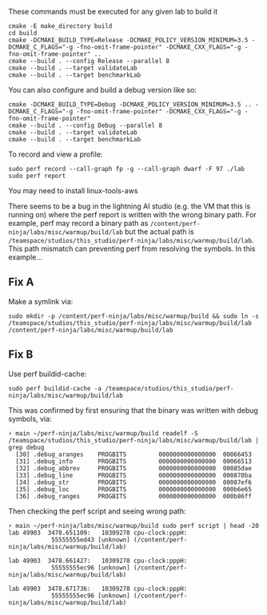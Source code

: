 These commands must be executed for any given lab to build it
```
cmake -E make_directory build
cd build
cmake -DCMAKE_BUILD_TYPE=Release -DCMAKE_POLICY_VERSION_MINIMUM=3.5 -DCMAKE_C_FLAGS="-g -fno-omit-frame-pointer" -DCMAKE_CXX_FLAGS="-g -fno-omit-frame-pointer" ..
cmake --build . --config Release --parallel 8
cmake --build . --target validateLab
cmake --build . --target benchmarkLab
```

You can also configure and build a debug version like so:
```
cmake -DCMAKE_BUILD_TYPE=Debug -DCMAKE_POLICY_VERSION_MINIMUM=3.5 .. -DCMAKE_C_FLAGS="-g -fno-omit-frame-pointer" -DCMAKE_CXX_FLAGS="-g -fno-omit-frame-pointer"
cmake --build . --config Debug --parallel 8
cmake --build . --target validateLab
cmake --build . --target benchmarkLab
```
To record and view a profile:
```
sudo perf record --call-graph fp -g --call-graph dwarf -F 97 ./lab
sudo perf report
```
You may need to install linux-tools-aws

There seems to be a bug in the lightning AI studio (e.g. the VM that this is running on) where
the perf report is written with the wrong binary path. 
For example, perf may record a binary path as `/content/perf-ninja/labs/misc/warmup/build/lab` but 
the actual path is `/teamspace/studios/this_studio/perf-ninja/labs/misc/warmup/build/lab`. 
This path mismatch can preventing perf from resolving the symbols.
In this example...

## Fix A
Make a symlink via:
```
sudo mkdir -p /content/perf-ninja/labs/misc/warmup/build && sudo ln -s /teamspace/studios/this_studio/perf-ninja/labs/misc/warmup/build/lab /content/perf-ninja/labs/misc/warmup/build/lab
```
## Fix B 
Use perf buildid-cache:
```
sudo perf buildid-cache -a /teamspace/studios/this_studio/perf-ninja/labs/misc/warmup/build/lab
```

This was confirmed by first ensuring that the binary was written with debug symbols, via:
```
⚡ main ~/perf-ninja/labs/misc/warmup/build readelf -S /teamspace/studios/this_studio/perf-ninja/labs/misc/warmup/build/lab | grep debug
  [30] .debug_aranges    PROGBITS         0000000000000000  00066453
  [31] .debug_info       PROGBITS         0000000000000000  00066513
  [32] .debug_abbrev     PROGBITS         0000000000000000  00085dae
  [33] .debug_line       PROGBITS         0000000000000000  000870ba
  [34] .debug_str        PROGBITS         0000000000000000  00087ef6
  [35] .debug_loc        PROGBITS         0000000000000000  000b6e65
  [36] .debug_ranges     PROGBITS         0000000000000000  000b86ff
```
Then checking the perf script and seeing wrong path:
```
⚡ main ~/perf-ninja/labs/misc/warmup/build sudo perf script | head -20
lab 49903  3478.651109:   10309278 cpu-clock:pppH: 
            55555555ed43 [unknown] (/content/perf-ninja/labs/misc/warmup/build/lab)

lab 49903  3478.661427:   10309278 cpu-clock:pppH: 
            55555555ec96 [unknown] (/content/perf-ninja/labs/misc/warmup/build/lab)

lab 49903  3478.671736:   10309278 cpu-clock:pppH: 
            55555555ec96 [unknown] (/content/perf-ninja/labs/misc/warmup/build/lab)
```